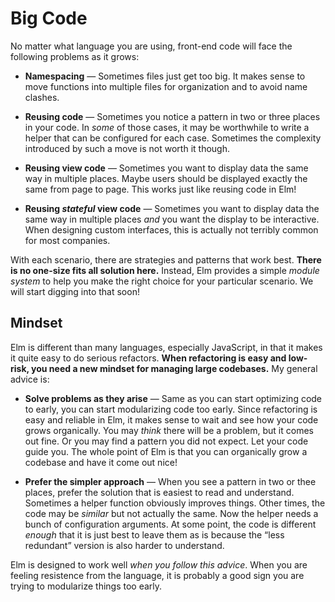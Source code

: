 # Big Code

No matter what language you are using, front-end code will face the following problems as it grows:

  - **Namespacing** &mdash; Sometimes files just get too big. It makes sense to move functions into multiple files for organization and to avoid name clashes.

  - **Reusing code** &mdash; Sometimes you notice a pattern in two or three places in your code. In *some* of those cases, it may be worthwhile to write a helper that can be configured for each case. Sometimes the complexity introduced by such a move is not worth it though.

  - **Reusing view code** &mdash; Sometimes you want to display data the same way in multiple places. Maybe users should be displayed exactly the same from page to page. This works just like reusing code in Elm!

  - **Reusing *stateful* view code** &mdash; Sometimes you want to display data the same way in multiple places *and* you want the display to be interactive. When designing custom interfaces, this is actually not terribly common for most companies.

With each scenario, there are strategies and patterns that work best. **There is no one-size fits all solution here.** Instead, Elm provides a simple *module system* to help you make the right choice for your particular scenario. We will start digging into that soon!


## Mindset

Elm is different than many languages, especially JavaScript, in that it makes it quite easy to do serious refactors. **When refactoring is easy and low-risk, you need a new mindset for managing large codebases.** My general advice is:

  - **Solve problems as they arise** &mdash; Same as you can start optimizing code to early, you can start modularizing code too early. Since refactoring is easy and reliable in Elm, it makes sense to wait and see how your code grows organically. You may *think* there will be a problem, but it comes out fine. Or you may find a pattern you did not expect. Let your code guide you. The whole point of Elm is that you can organically grow a codebase and have it come out nice!

  - **Prefer the simpler approach** &mdash; When you see a pattern in two or thee places, prefer the solution that is easiest to read and understand. Sometimes a helper function obviously improves things. Other times, the code may be *similar* but not actually the same. Now the helper needs a bunch of configuration arguments. At some point, the code is different *enough* that it is just best to leave them as is because the &ldquo;less redundant&rdquo; version is also harder to understand.

Elm is designed to work well *when you follow this advice*. When you are feeling resistence from the language, it is probably a good sign you are trying to modularize things too early.
